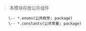 > 本模块存放公共组件
```  \-- *.utils(工具类; package)
     \-- *.enums(公共枚举; package)
     \-- *.constants(公共常量; package)
```
